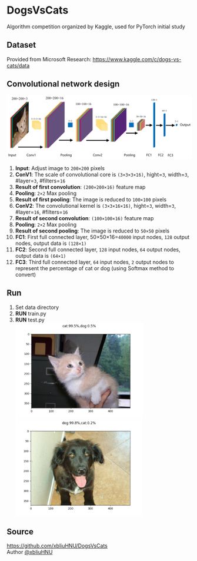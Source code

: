# DogsVsCats
Algorithm competition organized by Kaggle, used for PyTorch initial study

## Dataset
Provided from Microsoft Research: https://www.kaggle.com/c/dogs-vs-cats/data

## Convolutional network design
![CNN](https://github.com/Ericdiii/DogsVsCats-PyTorch-CNN/blob/main/CNN.png)
1. **Input**: Adjust image to `200×200` pixels
2. **ConV1**: The scale of convolutional core is `(3×3×3×16)`, hight=`3`, width=`3`, #layer=`3`, #filters=`16`
3. **Result of first convolution**: `(200×200×16)` feature map
4. **Pooling**: `2×2` Max pooling
5. **Result of first pooling**: The image is reduced to `100×100` pixels
6. **ConV2**: The convolutional kernel is `(3×3×16×16)`, hight=`3`, width=`3`, #layer=`16`, #filters=`16`
7. **Result of second convolution**: `(100×100×16)` feature map
8. **Pooling**: `2×2` Max pooling
9. **Result of second pooling**: The image is reduced to `50×50` pixels
10. **FC1**: First full connected layer, 50×50×16=`40000` input nodes, `128` output nodes, output data is `(128×1)`
11. **FC2**: Second full connected layer, `128` input nodes, `64` output nodes, output data is `(64×1)`
12. **FC3**: Third full connected layer, `64` input nodes, `2` output nodes to represent the percentage of cat or dog (using Softmax method to convert)

## Run

1. Set data directory
2. **RUN** train.py
3. **RUN** test.py</br>
<img src="https://github.com/Ericdiii/DogsVsCats-PyTorch-CNN/blob/main/TestOutput1.png" height="260"/> <img src="https://github.com/Ericdiii/DogsVsCats-PyTorch-CNN/blob/main/TestOutput2.png" height="260"/> 


## Source
https://github.com/xbliuHNU/DogsVsCats</br>
Author [@xbliuHNU](https://github.com/xbliuHNU)
